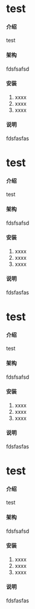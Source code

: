 # test

#### 介绍
test

#### 架构

fdsfsafsd

#### 安装

1.  xxxx
2.  xxxx
3.  xxxx

#### 说明

fdsfasfas

# test

#### 介绍
test

#### 架构

fdsfsafsd

#### 安装

1.  xxxx
2.  xxxx
3.  xxxx

#### 说明

fdsfasfas

# test

#### 介绍
test

#### 架构

fdsfsafsd

#### 安装

1.  xxxx
2.  xxxx
3.  xxxx

#### 说明

fdsfasfas

# test

#### 介绍
test

#### 架构

fdsfsafsd

#### 安装

1.  xxxx
2.  xxxx
3.  xxxx

#### 说明

fdsfasfas
